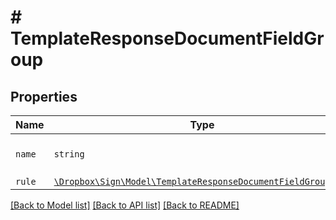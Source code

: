 # # TemplateResponseDocumentFieldGroup



## Properties

Name | Type | Description | Notes
------------ | ------------- | ------------- | -------------
| `name` | ```string``` |  The name of the form field group.  |  |
| `rule` | [```\Dropbox\Sign\Model\TemplateResponseDocumentFieldGroupRule```](TemplateResponseDocumentFieldGroupRule.md) |    |  |

[[Back to Model list]](../../README.md#models) [[Back to API list]](../../README.md#endpoints) [[Back to README]](../../README.md)

